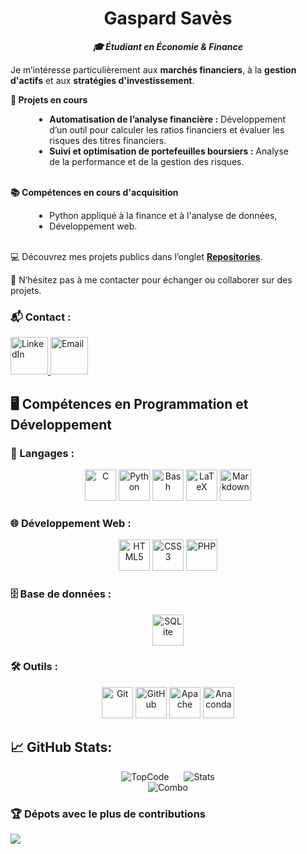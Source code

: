 <h1 style="text-align: center;">Gaspard Savès</h1>
<p style="text-align: center;"><strong><em>🎓 Étudiant en Économie & Finance</em></strong></p>

<p style="text-align: left;">
    Je m’intéresse particulièrement aux <strong>marchés financiers</strong>, à la <strong>gestion d'actifs</strong> et aux <strong>stratégies d'investissement</strong>.
</p>

<p style="text-align: left;"><strong>🚀 Projets en cours</strong></p>
<ul style="width: 80%; margin: auto; text-align: left;">
    <li><strong>Automatisation de l’analyse financière :</strong> Développement d’un outil pour calculer les ratios financiers et évaluer les risques des titres financiers.</li>
    <li><strong>Suivi et optimisation de portefeuilles boursiers :</strong> Analyse de la performance et de la gestion des risques.</li>
</ul> <br />

<p style="text-align: left;"><strong>📚 Compétences en cours d'acquisition</strong></p>
<ul style="width: 80%; margin: auto; text-align: left;">
    <li>Python appliqué à la finance et à l'analyse de données,</li>
    <li>Développement web.</li>
</ul> <br />

<p style="text-align: left;">
    💻 Découvrez mes projets publics dans l’onglet <a href="https://github.com/gaspardsaves?tab=repositories"><strong>Repositories</strong></a>.
</p>

<p style="text-align: left;">
    📩 N’hésitez pas à me contacter pour échanger ou collaborer sur des projets.
</p>

###  📬 Contact :
<a href="https://linkedin.com/in/gaspardsaves" target="_blank">
    <img src="https://upload.wikimedia.org/wikipedia/commons/c/ca/LinkedIn_logo_initials.png" alt="LinkedIn" width="60" height="60">
</a>
<a href="mailto:saves.gaspard@gmail.com">
    <img src="https://cdn-icons-png.flaticon.com/512/6244/6244710.png" alt="Email" width="60" height="60">
</a>

## 🖥️ Compétences en Programmation et Développement
### 📝 Langages :
<p style="text-align: center;">
    <img src="https://cdn.jsdelivr.net/gh/devicons/devicon@latest/icons/c/c-original.svg" alt="C" width="50" height="50"/>
    <img src="https://cdn.jsdelivr.net/gh/devicons/devicon@latest/icons/python/python-original.svg" alt="Python" width="50" height="50"/>
    <img src="https://cdn.jsdelivr.net/gh/devicons/devicon@latest/icons/bash/bash-plain.svg" alt="Bash" width="50" height="50"/>
    <img src="https://cdn.jsdelivr.net/gh/devicons/devicon@latest/icons/latex/latex-original.svg" alt="LaTeX" width="50" height="50"/>
    <img src="https://cdn.jsdelivr.net/gh/devicons/devicon@latest/icons/markdown/markdown-original.svg" alt="Markdown" width="50" height="50"/>
</p>

### 🌐 Développement Web :
<p style="text-align: center;">
    <img src="https://cdn.jsdelivr.net/gh/devicons/devicon@latest/icons/html5/html5-original-wordmark.svg" alt="HTML5" width="50" height="50"/>
    <img src="https://cdn.jsdelivr.net/gh/devicons/devicon@latest/icons/css3/css3-original-wordmark.svg" alt="CSS3" width="50" height="50"/>
    <img src="https://cdn.jsdelivr.net/gh/devicons/devicon@latest/icons/php/php-original.svg" alt="PHP" width="50" height="50"/>
</p>

### 🗄️ Base de données :
<p style="text-align: center;">
    <img src="https://cdn.jsdelivr.net/gh/devicons/devicon@latest/icons/sqlite/sqlite-original-wordmark.svg" alt="SQLite" width="50" height="50"/>
</p>

### 🛠️ Outils :
<p style="text-align: center;">
    <img src="https://cdn.jsdelivr.net/gh/devicons/devicon@latest/icons/git/git-original-wordmark.svg" alt="Git" width="50" height="50"/>
    <img src="https://cdn.jsdelivr.net/gh/devicons/devicon@latest/icons/github/github-original.svg" alt="GitHub" width="50" height="50"/>
    <img src="https://cdn.jsdelivr.net/gh/devicons/devicon@latest/icons/apache/apache-original-wordmark.svg" alt="Apache" width="50" height="50"/>
    <img src="https://cdn.jsdelivr.net/gh/devicons/devicon@latest/icons/anaconda/anaconda-original-wordmark.svg" alt="Anaconda" width="50" height="50"/>
</p>

##  📈 GitHub Stats:
<div style="text-align: center;">
    <img src="https://github-readme-stats.vercel.app/api/top-langs/?username=gaspardsaves&theme=dark&hide_border=false&include_all_commits=false&count_private=false&layout=compact" alt="TopCode" style="display: inline-block; margin: 0 10px;" />
    <img src="https://github-readme-stats.vercel.app/api?username=gaspardsaves&theme=dark&hide_border=false&include_all_commits=false&count_private=false" alt="Stats" style="display: inline-block; margin: 0 10px;" /> <br />
    <img src="https://nirzak-streak-stats.vercel.app/?user=gaspardsaves&theme=dark&hide_border=false" alt="Combo" style="display: inline-block; margin: 0 10px;" />
</div>

### 🏆 Dépots avec le plus de contributions
![](https://github-contributor-stats.vercel.app/api?username=gaspardsaves&limit=5&theme=dark&combine_all_yearly_contributions=true)
